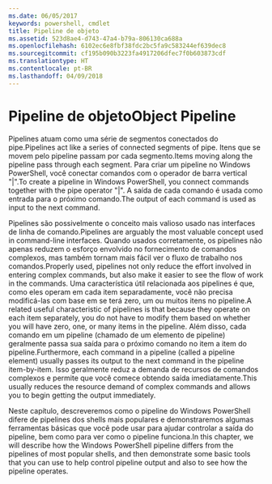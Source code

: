 ```yaml
---
ms.date: 06/05/2017
keywords: powershell, cmdlet
title: Pipeline de objeto
ms.assetid: 523d8ae4-d743-47a4-b79a-806130ca688a
ms.openlocfilehash: 6102ec6e8fbf38fdc2bc5fa9c583244ef639dec8
ms.sourcegitcommit: cf195b090b3223fa4917206dfec7f0b603873cdf
ms.translationtype: HT
ms.contentlocale: pt-BR
ms.lasthandoff: 04/09/2018
---
```

# <a name="object-pipeline"></a><span data-ttu-id="60c86-103">Pipeline de objeto</span><span class="sxs-lookup"><span data-stu-id="60c86-103">Object Pipeline</span></span>
<span data-ttu-id="60c86-104">Pipelines atuam como uma série de segmentos conectados do pipe.</span><span class="sxs-lookup"><span data-stu-id="60c86-104">Pipelines act like a series of connected segments of pipe.</span></span> <span data-ttu-id="60c86-105">Itens que se movem pelo pipeline passam por cada segmento.</span><span class="sxs-lookup"><span data-stu-id="60c86-105">Items moving along the pipeline pass through each segment.</span></span> <span data-ttu-id="60c86-106">Para criar um pipeline no Windows PowerShell, você conectar comandos com o operador de barra vertical "|".</span><span class="sxs-lookup"><span data-stu-id="60c86-106">To create a pipeline in Windows PowerShell, you connect commands together with the pipe operator "|".</span></span> <span data-ttu-id="60c86-107">A saída de cada comando é usada como entrada para o próximo comando.</span><span class="sxs-lookup"><span data-stu-id="60c86-107">The output of each command is used as input to the next command.</span></span>

<span data-ttu-id="60c86-108">Pipelines são possivelmente o conceito mais valioso usado nas interfaces de linha de comando.</span><span class="sxs-lookup"><span data-stu-id="60c86-108">Pipelines are arguably the most valuable concept used in command-line interfaces.</span></span> <span data-ttu-id="60c86-109">Quando usados corretamente, os pipelines não apenas reduzem o esforço envolvido no fornecimento de comandos complexos, mas também tornam mais fácil ver o fluxo de trabalho nos comandos.</span><span class="sxs-lookup"><span data-stu-id="60c86-109">Properly used, pipelines not only reduce the effort involved in entering complex commands, but also make it easier to see the flow of work in the commands.</span></span> <span data-ttu-id="60c86-110">Uma característica útil relacionada aos pipelines é que, como eles operam em cada item separadamente, você não precisa modificá-las com base em se terá zero, um ou muitos itens no pipeline.</span><span class="sxs-lookup"><span data-stu-id="60c86-110">A related useful characteristic of pipelines is that because they operate on each item separately, you do not have to modify them based on whether you will have zero, one, or many items in the pipeline.</span></span> <span data-ttu-id="60c86-111">Além disso, cada comando em um pipeline (chamado de um elemento de pipeline) geralmente passa sua saída para o próximo comando no item a item do pipeline.</span><span class="sxs-lookup"><span data-stu-id="60c86-111">Furthermore, each command in a pipeline (called a pipeline element) usually passes its output to the next command in the pipeline item-by-item.</span></span> <span data-ttu-id="60c86-112">Isso geralmente reduz a demanda de recursos de comandos complexos e permite que você comece obtendo saída imediatamente.</span><span class="sxs-lookup"><span data-stu-id="60c86-112">This usually reduces the resource demand of complex commands and allows you to begin getting the output immediately.</span></span>

<span data-ttu-id="60c86-113">Neste capítulo, descreveremos como o pipeline do Windows PowerShell difere de pipelines dos shells mais populares e demonstraremos algumas ferramentas básicas que você pode usar para ajudar controlar a saída do pipeline, bem como para ver como o pipeline funciona.</span><span class="sxs-lookup"><span data-stu-id="60c86-113">In this chapter, we will describe how the Windows PowerShell pipeline differs from the pipelines of most popular shells, and then demonstrate some basic tools that you can use to help control pipeline output and also to see how the pipeline operates.</span></span>